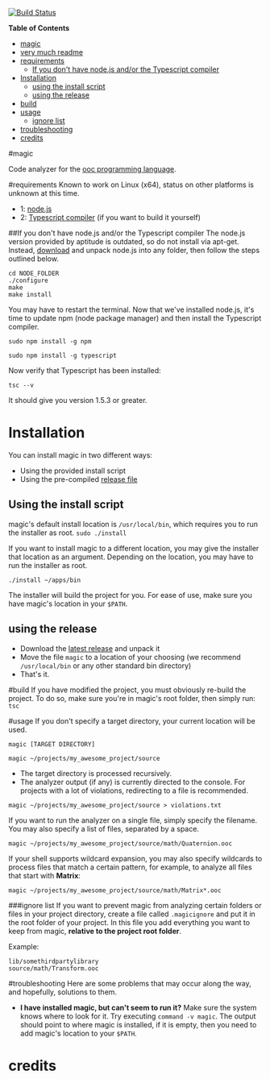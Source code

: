 [![Build Status](https://secure.travis-ci.org/cogneco/magic.png?branch=master)](http://travis-ci.org/cogneco/magic)

**Table of Contents**

- [magic](#magic)
- [very much readme](#very-much-readme)
- [requirements](#requirements)
  - [If you don't have node.js and/or the Typescript compiler](#if-you-dont-have-nodejs-andor-the-typescript-compiler)
- [Installation](#installation)
  - [using the install script](#using-the-install-script)
  - [using the release](#using-the-release)
- [build](#build)
- [usage](#usage)
    - [ignore list](#ignore-list)
- [troubleshooting](#troubleshooting)
- [credits](#credits)

#magic

Code analyzer for the [ooc programming language](http://ooc-lang.org).

#requirements
Known to work on Linux (x64), status on other platforms is unknown at this time.

* 1: [node.js](http://nodejs.org/)
* 2: [Typescript compiler](http://www.typescriptlang.org/) (if you want to build it yourself)

##If you don't have node.js and/or the Typescript compiler
The node.js version provided by aptitude is outdated, so do not install via apt-get.
Instead, [download](https://nodejs.org/download/) and unpack node.js into any folder, then follow the steps outlined below.
```
cd NODE_FOLDER
./configure
make
make install
```
You may have to restart the terminal. Now that we've installed node.js, it's time to update
npm (node package manager) and then install the Typescript compiler.
```
sudo npm install -g npm
```
```
sudo npm install -g typescript
```
Now verify that Typescript has been installed:
```
tsc --v
```
It should give you version 1.5.3 or greater.

# Installation
You can install magic in two different ways:

* Using the provided install script
* Using the pre-compiled [release file](https://github.com/cogneco/magic/releases)

## Using the install script
magic's default install location is ```/usr/local/bin```, which requires you to run the installer as root.
```sudo ./install```

If you want to install magic to a different location, you may give the installer that location as an argument.
Depending on the location, you may have to run the installer as root.

```./install ~/apps/bin```

The installer will build the project for you. For ease of use, make sure you have magic's location
in your ```$PATH```.

## using the release
* Download the [latest release](https://github.com/cogneco/magic/releases) and unpack it
* Move the file ```magic``` to a location of your choosing (we recommend ```/usr/local/bin```
or any other standard bin directory)
* That's it.

#build
If you have modified the project, you must obviously re-build the project.
To do so, make sure you're in magic's root folder, then simply run: ```tsc```

#usage
If you don't specify a target directory, your current location will be used.

```
magic [TARGET DIRECTORY]
```
```
magic ~/projects/my_awesome_project/source
```
* The target directory is processed recursively.
* The analyzer output (if any) is currently directed to the console. For projects
with a lot of violations, redirecting to a file is recommended.
```
magic ~/projects/my_awesome_project/source > violations.txt
```
If you want to run the analyzer on a single file, simply specify the filename.
You may also specify a list of files, separated by a space.
```
magic ~/projects/my_awesome_project/source/math/Quaternion.ooc
```
If your shell supports wildcard expansion, you may also specify wildcards to
process files that match a certain pattern, for example, to analyze all files that start with __Matrix__:
```
magic ~/projects/my_awesome_project/source/math/Matrix*.ooc
```

###ignore list
If you want to prevent magic from analyzing certain folders or files in your project directory,
create a file called ```.magicignore``` and put it in the root folder of your project. In this file
you add everything you want to keep from magic, __relative to the project root folder__.

Example:
```
lib/somethirdpartylibrary
source/math/Transform.ooc
```

#troubleshooting
Here are some problems that may occur along the way, and hopefully, solutions to them.
* __I have installed magic, but can't seem to run it?__ Make sure the system knows where to look for it.
Try executing ```command -v magic```. The output should point to where magic is installed, if it is empty,
then you need to add magic's location to your ```$PATH```.

# credits
